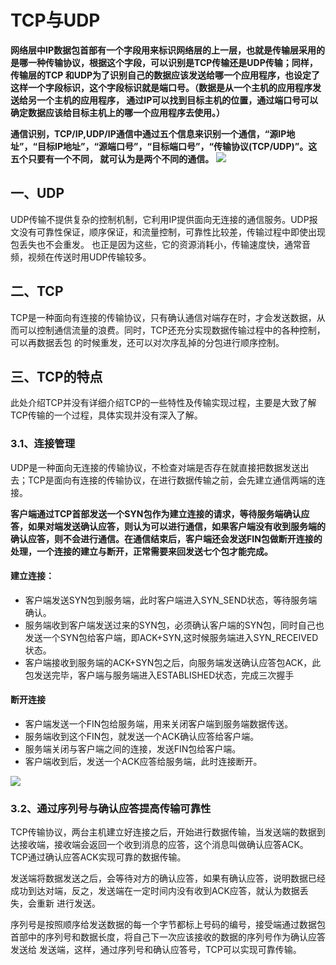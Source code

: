 # TCP与UDP
**网络层中IP数据包首部有一个字段用来标识网络层的上一层，也就是传输层采用的是哪一种传输协议，根据这个字段，可以识别是TCP传输还是UDP传输；同样，传输层的TCP
和UDP为了识别自己的数据应该发送给哪一个应用程序，也设定了这样一个字段标识，这个字段标识就是端口号。（数据是从一个主机的应用程序发送给另一个主机的应用程序，
通过IP可以找到目标主机的位置，通过端口号可以确定数据应该给目标主机上的哪一个应用程序去使用。）**

**通信识别，TCP/IP,UDP/IP通信中通过五个信息来识别一个通信，“源IP地址”，“目标IP地址”，“源端口号”，“目标端口号”，“传输协议(TCP/UDP)”。这五个只要有一个不同，
就可认为是两个不同的通信。**
![](https://github.com/daacheng/PythonBasic/blob/master/pic/tcpudpport.png)
## 一、UDP
UDP传输不提供复杂的控制机制，它利用IP提供面向无连接的通信服务。UDP报文没有可靠性保证，顺序保证，和流量控制，可靠性比较差，传输过程中即使出现包丢失也不会重发。
也正是因为这些，它的资源消耗小，传输速度快，通常音频，视频在传送时用UDP传输较多。
## 二、TCP
TCP是一种面向有连接的传输协议，只有确认通信对端存在时，才会发送数据，从而可以控制通信流量的浪费。同时，TCP还充分实现数据传输过程中的各种控制，可以再数据丢包
的时候重发，还可以对次序乱掉的分包进行顺序控制。
## 三、TCP的特点
此处介绍TCP并没有详细介绍TCP的一些特性及传输实现过程，主要是大致了解TCP传输的一个过程，具体实现并没有深入了解。
### 3.1、连接管理
UDP是一种面向无连接的传输协议，不检查对端是否存在就直接把数据发送出去；TCP是面向有连接的传输协议，在进行数据传输之前，会先建立通信两端的连接。

**客户端通过TCP首部发送一个SYN包作为建立连接的请求，等待服务端确认应答，如果对端发送确认应答，则认为可以进行通信，如果客户端没有收到服务端的确认应答，则不会进行通信。在通信结束后，客户端还会发送FIN包做断开连接的处理，一个连接的建立与断开，正常需要来回发送七个包才能完成。**

#### 建立连接：
* 客户端发送SYN包到服务端，此时客户端进入SYN_SEND状态，等待服务端确认。
* 服务端收到客户端发送过来的SYN包，必须确认客户端的SYN包，同时自己也发送一个SYN包给客户端，即ACK+SYN,这时候服务端进入SYN_RECEIVED状态。
* 客户端接收到服务端的ACK+SYN包之后，向服务端发送确认应答包ACK，此包发送完毕，客户端与服务端进入ESTABLISHED状态，完成三次握手
#### 断开连接
* 客户端发送一个FIN包给服务端，用来关闭客户端到服务端数据传送。
* 服务端收到这个FIN包，就发送一个ACK确认应答给客户端。
* 服务端关闭与客户端之间的连接，发送FIN包给客户端。
* 客户端收到后，发送一个ACK应答给服务端，此时连接断开。

![](https://github.com/daacheng/PythonBasic/blob/master/pic/tcpconn.png)
### 3.2、通过序列号与确认应答提高传输可靠性
TCP传输协议，两台主机建立好连接之后，开始进行数据传输，当发送端的数据到达接收端，接收端会返回一个收到消息的应答，这个消息叫做确认应答ACK。
TCP通过确认应答ACK实现可靠的数据传输。

发送端将数据发送之后，会等待对方的确认应答，如果有确认应答，说明数据已经成功到达对端，反之，发送端在一定时间内没有收到ACK应答，就认为数据丢失，会重新
进行发送。

序列号是按照顺序给发送数据的每一个字节都标上号码的编号，接受端通过数据包首部中的序列号和数据长度，将自己下一次应该接收的数据的序列号作为确认应答发送给
发送端，这样，通过序列号和确认应答号，TCP可以实现可靠传输。
